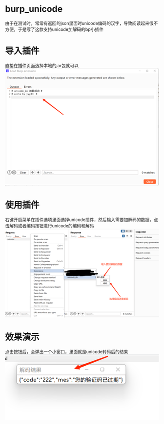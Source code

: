 # burp_unicode
由于在测试时，常常有返回的json里面时unicode编码的汉字，导致阅读起来很不方便，于是写了这款支持unicode加解码的bp小插件
# 导入插件
直接在插件页面选择本地的jar包就可以
![导入插件](https://github.com/yyy4nl/burp_unicode/blob/master/bp.png)
# 使用插件
右键开启菜单在插件选项里面选择unicode插件，然后输入需要加解码的数据，点击解码或者编码按钮进行unicode的编码和解码
![右键菜单](https://github.com/yyy4nl/burp_unicode/blob/master/yj11.png)
# 效果演示
点击按钮后，会弹出一个小窗口，里面就是unicode转码后的结果
![效果演示](https://github.com/yyy4nl/burp_unicode/blob/master/decode.png)
